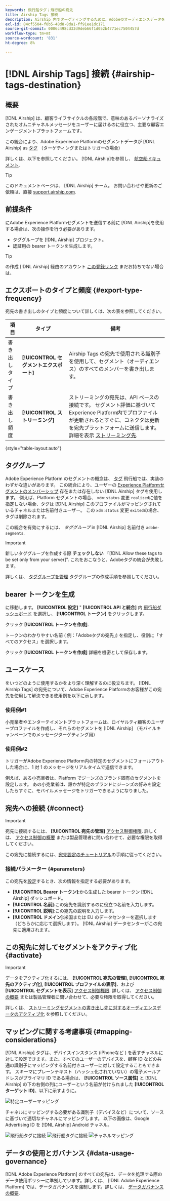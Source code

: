 ```yaml
---
keywords: 飛行船タグ；飛行船の宛先
title: Airship Tags 接続
description: Airship 内でターゲティングするために、Adobeのオーディエンスデータをオーディエンスタグとして Airship にシームレスに渡します。
exl-id: 84cf5504-f0b5-48d8-8da1-ff91ee1dc171
source-git-commit: 0006c498cd33d9deb66f1d052b4771ec7504457d
workflow-type: tm+mt
source-wordcount: '831'
ht-degree: 8%

---
```


# [!DNL Airship Tags] 接続 {#airship-tags-destination}

## 概要

[!DNL Airship] は、顧客ライフサイクルの各段階で、意味のあるパーソナライズされたオムニチャネルメッセージをユーザーに届けるのに役立つ、主要な顧客エンゲージメントプラットフォームです。

この統合により、Adobe Experience Platformのセグメントデータが [!DNL Airship] as [タグ](https://docs.airship.com/guides/audience/tags/) （ターゲティングまたはトリガーの場合）

詳しくは、以下を参照してください。 [!DNL Airship]を参照し、 [航空船ドキュメント](https://docs.airship.com).


>[!TIP]
>
>このドキュメントページは、 [!DNL Airship] チーム。 お問い合わせや更新のご依頼は、直接 [support.airship.com](https://support.airship.com/).

## 前提条件

にAdobe Experience Platformセグメントを送信する前に [!DNL Airship]を使用する場合は、次の操作を行う必要があります。

* タググループを [!DNL Airship] プロジェクト。
* 認証用の bearer トークンを生成します。

>[!TIP]
> 
>の作成 [!DNL Airship] 経由のアカウント [この登録リンク](https://go.airship.eu/accounts/register/plan/starter/) まだお持ちでない場合は、

## エクスポートのタイプと頻度 {#export-type-frequency}

宛先の書き出しのタイプと頻度について詳しくは、次の表を参照してください。

| 項目 | タイプ | 備考 |
---------|----------|---------|
| 書き出しタイプ | **[!UICONTROL セグメントエクスポート]** | Airship Tags の宛先で使用される識別子を使用して、セグメント（オーディエンス）のすべてのメンバーを書き出します。 |
| 書き出し頻度 | **[!UICONTROL ストリーミング]** | ストリーミングの宛先は、API ベースの接続です。 セグメント評価に基づいてExperience Platform内でプロファイルが更新されるとすぐに、コネクタは更新を宛先プラットフォームに送信します。 詳細を表示 [ストリーミング先](/help/destinations/destination-types.md#streaming-destinations). |

{style=&quot;table-layout:auto&quot;}

## タググループ

Adobe Experience Platform のセグメントの概念は、 [タグ](https://docs.airship.com/guides/audience/tags/) 飛行船では、実装のわずかな違いがあります。 この統合により、ユーザーの [Experience Platformセグメントのメンバーシップ](../../../xdm/field-groups/profile/segmentation.md) 存在または存在しない [!DNL Airship] タグを使用します。 例えば、Platform セグメントの場合、 `xdm:status` 変更 `realized`に値を指定しない場合、タグは [!DNL Airship] このプロファイルがマッピングされているチャネルまたは名前付きユーザー。 この `xdm:status` 変更 `exited`の場合、タグは削除されます。

この統合を有効にするには、 *タググループ* in [!DNL Airship] 名前付き `adobe-segments`.

>[!IMPORTANT]
>
>新しいタググループを作成する際 **チェックしない** 「[!DNL Allow these tags to be set only from your server]&quot;. これをおこなうと、Adobeタグの統合が失敗します。

詳しくは、 [タググループを管理](https://docs.airship.com/tutorials/manage-project/messaging/tag-groups) タググループの作成手順を参照してください。

## bearer トークンを生成

に移動します。 **[!UICONTROL 設定]** &quot; **[!UICONTROL API と統合]** 内 [飛行船ダッシュボード](https://go.airship.com) を選択し、 **[!UICONTROL トークン]** をクリックします。

クリック **[!UICONTROL トークンを作成]**.

トークンのわかりやすい名前 ( 例：「Adobeタグの宛先」) を指定し、役割に「すべてのアクセス」を選択します。

クリック **[!UICONTROL トークンを作成]** 詳細を機密として保存します。

## ユースケース

をいつどのように使用するかをより深く理解するのに役立ちます。 [!DNL Airship Tags] の宛先について、Adobe Experience Platformのお客様がこの宛先を使用して解決できる使用例を以下に示します。

### 使用例#1

小売業者やエンターテイメントプラットフォームは、ロイヤルティ顧客のユーザープロファイルを作成し、それらのセグメントを [!DNL Airship] （モバイルキャンペーンでのメッセージターゲティング用）

### 使用例#2

トリガーがAdobe Experience Platform内の特定のセグメントにフォールアウトした場合に、1 対 1 のメッセージをリアルタイムで送信できます。

例えば、ある小売業者は、Platform でジーンズのブランド固有のセグメントを設定します。 あの小売業者は、誰かが特定のブランドにジーンズの好みを設定したらすぐに、モバイルメッセージをトリガーできるようになりました。

## 宛先への接続 {#connect}

>[!IMPORTANT]
> 
>宛先に接続するには、 **[!UICONTROL 宛先の管理]** [アクセス制御権限](/help/access-control/home.md#permissions). 詳しくは、 [アクセス制御の概要](/help/access-control/ui/overview.md) または製品管理者に問い合わせて、必要な権限を取得してください。

この宛先に接続するには、[宛先設定のチュートリアル](../../ui/connect-destination.md)の手順に従ってください。

### 接続パラメーター {#parameters}

この宛先を[設定](../../ui/connect-destination.md)するとき、次の情報を指定する必要があります。

* **[!UICONTROL Bearer トークン]**:から生成した bearer トークン [!DNL Airship] ダッシュボード。
* **[!UICONTROL 名前]**:この宛先を識別するのに役立つ名前を入力します。
* **[!UICONTROL 説明]**:この宛先の説明を入力します。
* **[!UICONTROL ドメイン]**:米国または EU のデータセンターを選択します（どちらかに応じて選択します）。 [!DNL Airship] データセンターがこの宛先に適用されます。

## この宛先に対してセグメントをアクティブ化 {#activate}

>[!IMPORTANT]
> 
>データをアクティブ化するには、 **[!UICONTROL 宛先の管理]**, **[!UICONTROL 宛先のアクティブ化]**, **[!UICONTROL プロファイルの表示]**、および **[!UICONTROL セグメントを表示]** [アクセス制御権限](/help/access-control/home.md#permissions). 詳しくは、 [アクセス制御の概要](/help/access-control/ui/overview.md) または製品管理者に問い合わせて、必要な権限を取得してください。

詳しくは、 [ストリーミングセグメントの書き出し先に対するオーディエンスデータのアクティブ化](../../ui/activate-segment-streaming-destinations.md) を参照してください。

## マッピングに関する考慮事項 {#mapping-considerations}

[!DNL Airship] タグは、デバイスインスタンス (iPhoneなど ) を表すチャネルに対して設定できます。また、すべてのユーザーのデバイスを、顧客 ID などの共通の識別子にマッピングする名前付きユーザーに対して設定することもできます。 スキーマにプレーンテキスト（ハッシュ化されていない）の電子メールアドレスがプライマリ ID である場合は、 **[!UICONTROL ソース属性]** と [!DNL Airship] の下の右側の列にユーザーという名前が付けられました **[!UICONTROL ターゲット ID]**、以下に示すように。

![特定ユーザーマッピング](../../assets/catalog/mobile-engagement/airship-tags/mapping-option-2.png)

チャネルにマッピングする必要がある識別子（デバイスなど）について、ソースに基づいて適切なチャネルにマッピングします。 以下の画像は、Google Advertising ID を [!DNL Airship] Android チャネル。

![飛行船タグに接続](../../assets/catalog/mobile-engagement/airship-tags/select-source-identity.png)
![飛行船タグに接続](../../assets/catalog/mobile-engagement/airship-tags/select-target-identity.png)
![チャネルマッピング](../../assets/catalog/mobile-engagement/airship-tags/mapping-option.png)

## データの使用とガバナンス {#data-usage-governance}

[!DNL Adobe Experience Platform] のすべての宛先は、データを処理する際のデータ使用ポリシーに準拠しています。詳しくは、 [!DNL Adobe Experience Platform] では、データガバナンスを強制します。詳しくは、 [データガバナンスの概要](../../../data-governance/home.md).
